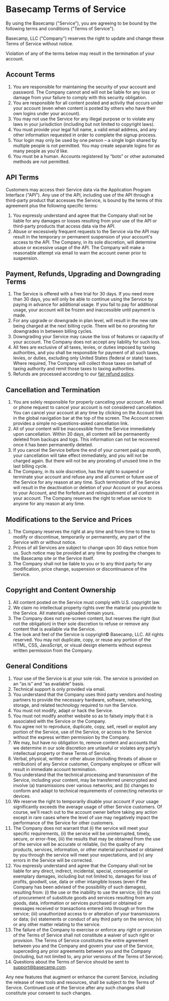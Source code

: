 # Basecamp Terms of Service

By using the Basecamp ("Service"), you are agreeing to be bound by the following terms and conditions ("Terms of Service").

Basecamp, LLC ("Company") reserves the right to update and change these Terms of Service without notice.

Violation of any of the terms below may result in the termination of your account.

## Account Terms

1. You are responsible for maintaining the security of your account and password. The Company cannot and will not be liable for any loss or damage from your failure to comply with this security obligation.
2. You are responsible for all content posted and activity that occurs under your account (even when content is posted by others who have their own logins under your account).
3. You may not use the Service for any illegal purpose or to violate any laws in your jurisdiction (including but not limited to copyright laws).
4. You must provide your legal full name, a valid email address, and any other information requested in order to complete the signup process.
5. Your login may only be used by one person – a single login shared by multiple people is not permitted. You may create separate logins for as many people as you'd like.
6. You must be a human. Accounts registered by “bots” or other automated methods are not permitted.

## API Terms

Customers may access their Service data via the Application Program Interface ("API"). Any use of the API, including use of the API through a third-party product that accesses the Service, is bound by the terms of this agreement plus the following specific terms:

1. You expressly understand and agree that the Company shall not be liable for any damages or losses resulting from your use of the API or third-party products that access data via the API.
2. Abuse or excessively frequent requests to the Service via the API may result in the temporary or permanent suspension of your account's access to the API. The Company, in its sole discretion, will determine abuse or excessive usage of the API. The Company will make a reasonable attempt via email to warn the account owner prior to suspension.

## Payment, Refunds, Upgrading and Downgrading Terms

1. The Service is offered with a free trial for 30 days. If you need more than 30 days, you will only be able to continue using the Service by paying in advance for additional usage. If you fail to pay for additional usage, your account will be frozen and inaccessible until payment is made.
2. For any upgrade or downgrade in plan level, will result in the new rate being charged at the next billing cycle. There will be no prorating for downgrades in between billing cycles.
3. Downgrading your Service may cause the loss of features or capacity of your account. The Company does not accept any liability for such loss.
4. All fees are exclusive of all taxes, levies, or duties imposed by taxing authorities, and you shall be responsible for payment of all such taxes, levies, or duties, excluding only United States (federal or state) taxes. Where required, The Company will collect those taxes on behalf of taxing authority and remit those taxes to taxing authorities.
5. Refunds are processed according to our [fair refund policy](/refund.md).

## Cancellation and Termination

1. You are solely responsible for properly canceling your account. An email or phone request to cancel your account is not considered cancellation. You can cancel your account at any time by clicking on the Account link in the global navigation bar at the top of the screen. The Account screen provides a simple no-questions-asked cancellation link.
2. All of your content will be inaccessible from the Service immediately upon cancellation. Within 30 days, all content will be permanently deleted from backups and logs. This information can not be recovered once it has been permanently deleted.
3. If you cancel the Service before the end of your current paid up month, your cancellation will take effect immediately, and you will not be charged again. But there will not be any prorating of unused time in the last billing cycle.
4. The Company, in its sole discretion, has the right to suspend or terminate your account and refuse any and all current or future use of the Service for any reason at any time. Such termination of the Service will result in the deactivation or deletion of your Account or your access to your Account, and the forfeiture and relinquishment of all content in your account. The Company reserves the right to refuse service to anyone for any reason at any time.

## Modifications to the Service and Prices

1. The Company reserves the right at any time and from time to time to modify or discontinue, temporarily or permanently, any part of the Service with or without notice.
2. Prices of all Services are subject to change upon 30 days notice from us. Such notice may be provided at any time by posting the changes to the Basecamp site or the Service itself.
3. The Company shall not be liable to you or to any third party for any modification, price change, suspension or discontinuance of the Service.

## Copyright and Content Ownership

1. All content posted on the Service must comply with U.S. copyright law.
2. We claim no intellectual property rights over the material you provide to the Service. All materials uploaded remain yours.
3. The Company does not pre-screen content, but reserves the right (but not the obligation) in their sole discretion to refuse or remove any content that is available via the Service.
4. The look and feel of the Service is copyright© Basecamp, LLC. All rights reserved. You may not duplicate, copy, or reuse any portion of the HTML, CSS, JavaScript, or visual design elements without express written permission from the Company.

## General Conditions

1. Your use of the Service is at your sole risk. The service is provided on an “as is” and “as available” basis.
2. Technical support is only provided via email.
3. You understand that the Company uses third party vendors and hosting partners to provide the necessary hardware, software, networking, storage, and related technology required to run the Service.
4. You must not modify, adapt or hack the Service.
5. You must not modify another website so as to falsely imply that it is associated with the Service or the Company.
6. You agree not to reproduce, duplicate, copy, sell, resell or exploit any portion of the Service, use of the Service, or access to the Service without the express written permission by the Company.
7. We may, but have no obligation to, remove content and accounts that we determine in our sole discretion are unlawful or violates any party’s intellectual property or these Terms of Service.
8. Verbal, physical, written or other abuse (including threats of abuse or retribution) of any Service customer, Company employee or officer will result in immediate account termination.
9. You understand that the technical processing and transmission of the Service, including your content, may be transferred unencrypted and involve (a) transmissions over various networks; and (b) changes to conform and adapt to technical requirements of connecting networks or devices.
10. We reserve the right to temporarily disable your account if your usage significantly exceeds the average usage of other Service customers. Of course, we'll reach out to the account owner before taking any action except in rare cases where the level of use may negatively impact the performance of the Service for other customers.
11. The Company does not warrant that (i) the service will meet your specific requirements, (ii) the service will be uninterrupted, timely, secure, or error-free, (iii) the results that may be obtained from the use of the service will be accurate or reliable, (iv) the quality of any products, services, information, or other material purchased or obtained by you through the service will meet your expectations, and (v) any errors in the Service will be corrected.
12. You expressly understand and agree that the Company shall not be liable for any direct, indirect, incidental, special, consequential or exemplary damages, including but not limited to, damages for loss of profits, goodwill, use, data or other intangible losses (even if the Company has been advised of the possibility of such damages), resulting from: (i) the use or the inability to use the service; (ii) the cost of procurement of substitute goods and services resulting from any goods, data, information or services purchased or obtained or messages received or transactions entered into through or from the service; (iii) unauthorized access to or alteration of your transmissions or data; (iv) statements or conduct of any third party on the service; (v) or any other matter relating to the service.
13. The failure of the Company to exercise or enforce any right or provision of the Terms of Service shall not constitute a waiver of such right or provision. The Terms of Service constitutes the entire agreement between you and the Company and govern your use of the Service, superceding any prior agreements between you and the Company (including, but not limited to, any prior versions of the Terms of Service).
14. Questions about the Terms of Service should be sent to [support@basecamp.com](mailto:support@basecamp.com).

Any new features that augment or enhance the current Service, including the release of new tools and resources, shall be subject to the Terms of Service. Continued use of the Service after any such changes shall constitute your consent to such changes.
